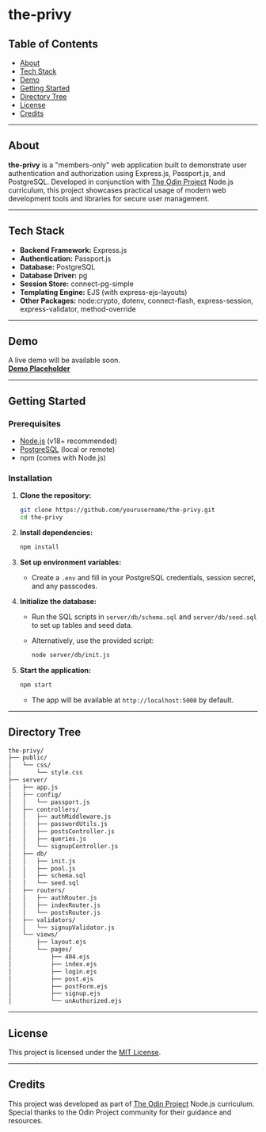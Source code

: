 # the-privy

## Table of Contents

- [About](#about)
- [Tech Stack](#tech-stack)
- [Demo](#demo)
- [Getting Started](#getting-started)
- [Directory Tree](#directory-tree)
- [License](#license)
- [Credits](#credits)

---

## About

**the-privy** is a "members-only" web application built to demonstrate user authentication and authorization using Express.js, Passport.js, and PostgreSQL. Developed in conjunction with [The Odin Project](https://www.theodinproject.com/) Node.js curriculum, this project showcases practical usage of modern web development tools and libraries for secure user management.

---

## Tech Stack

- **Backend Framework:** Express.js
- **Authentication:** Passport.js
- **Database:** PostgreSQL
- **Database Driver:** pg
- **Session Store:** connect-pg-simple
- **Templating Engine:** EJS (with express-ejs-layouts)
- **Other Packages:** node:crypto, dotenv, connect-flash, express-session, express-validator, method-override

---

## Demo

A live demo will be available soon.  
**[Demo Placeholder](https://your-demo-link.com)**

---

## Getting Started

### Prerequisites

- [Node.js](https://nodejs.org/) (v18+ recommended)
- [PostgreSQL](https://www.postgresql.org/) (local or remote)
- npm (comes with Node.js)

### Installation

1. **Clone the repository:**

   ```bash
   git clone https://github.com/yourusername/the-privy.git
   cd the-privy
   ```

2. **Install dependencies:**

   ```bash
   npm install
   ```

3. **Set up environment variables:**
   - Create a `.env` and fill in your PostgreSQL credentials, session secret, and any passcodes.

4. **Initialize the database:**
   - Run the SQL scripts in `server/db/schema.sql` and `server/db/seed.sql` to set up tables and seed data.
   - Alternatively, use the provided script:

     ```bash
     node server/db/init.js
     ```

5. **Start the application:**

   ```bash
   npm start
   ```

   - The app will be available at `http://localhost:5000` by default.

---

## Directory Tree

```txt
the-privy/
├── public/
│   └── css/
│       └── style.css
├── server/
│   ├── app.js
│   ├── config/
│   │   └── passport.js
│   ├── controllers/
│   │   ├── authMiddleware.js
│   │   ├── passwordUtils.js
│   │   ├── postsController.js
│   │   ├── queries.js
│   │   └── signupController.js
│   ├── db/
│   │   ├── init.js
│   │   ├── pool.js
│   │   ├── schema.sql
│   │   └── seed.sql
│   ├── routers/
│   │   ├── authRouter.js
│   │   ├── indexRouter.js
│   │   └── postsRouter.js
│   ├── validators/
│   │   └── signupValidator.js
│   └── views/
│       ├── layout.ejs
│       └── pages/
│           ├── 404.ejs
│           ├── index.ejs
│           ├── login.ejs
│           ├── post.ejs
│           ├── postForm.ejs
│           ├── signup.ejs
│           └── unAuthorized.ejs
```

---

## License

This project is licensed under the [MIT License](LICENSE).

---

## Credits

This project was developed as part of [The Odin Project](https://www.theodinproject.com/) Node.js curriculum.  
Special thanks to the Odin Project community for their guidance and resources.
